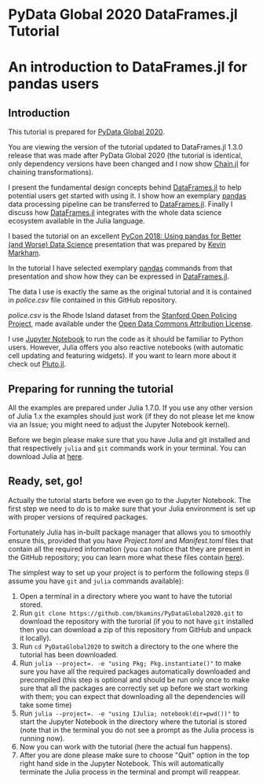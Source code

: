 # PyData Global 2020 DataFrames.jl Tutorial

# An introduction to DataFrames.jl for pandas users

## Introduction

This tutorial is prepared for
[PyData Global 2020](https://global.pydata.org/talks/an-introduction-to-dataframesjl-for-pandas-users).

You are viewing the version of the tutorial updated to DataFrames.jl 1.3.0
release that was made after PyData Global 2020 (the tutorial is identical, only
dependency versions have been changed and I now show
[Chain.jl](https://github.com/jkrumbiegel/Chain.jl) for chaining transformations).

I present the fundamental design concepts behind
[DataFrames.jl](https://github.com/JuliaData/DataFrames.jl) to help potential
users get started with using it. I show how an exemplary
[pandas](https://pandas.pydata.org/) data processing pipeline can be transferred
to [DataFrames.jl](https://github.com/JuliaData/DataFrames.jl). Finally I
discuss how [DataFrames.jl](https://github.com/JuliaData/DataFrames.jl)
integrates with the whole data science ecosystem available in the Julia
language.

I based the tutorial on an excellent
[PyCon 2018: Using pandas for Better (and Worse) Data Science](https://nbviewer.jupyter.org/github/justmarkham/pycon-2018-tutorial/blob/master/tutorial.ipynb)
presentation that was prepared by [Kevin Markham](https://github.com/justmarkham).

In the tutorial I have selected exemplary [pandas](https://pandas.pydata.org/)
commands from that presentation and show how they can be expressed in
[DataFrames.jl](https://github.com/JuliaData/DataFrames.jl).

The data I use is exactly the same as the original tutorial and it is contained
in *police.csv* file contained in this GitHub repository.

*police.csv* is the Rhode Island dataset from the
[Stanford Open Policing Project](https://openpolicing.stanford.edu/),
made available under the
[Open Data Commons Attribution License](https://opendatacommons.org/licenses/by/summary/).

I use [Jupyter Notebook](https://jupyter.org/) to run the code as it should be
familiar to Python users. However, Julia offers you also reactive notebooks
(with automatic cell updating and featuring widgets). If you want to learn more
about it check out [Pluto.jl](https://github.com/fonsp/Pluto.jl).

## Preparing for running the tutorial

All the examples are prepared under Julia 1.7.0. If you use any other version of
Julia 1.x the examples should just work (if they do not please let me know via
an Issue; you might need to adjust the Jupyter Notebook kernel).

Before we begin please make sure that you have Julia and git installed and that
respectively `julia` and `git` commands work in your terminal. You can download
Julia at [here](https://julialang.org/downloads/).

## Ready, set, go!

Actually the tutorial starts before we even go to the Jupyter Notebook.
The first step we need to do is to make sure that your Julia environment is
set up with proper versions of required packages.

Fortunately Julia has in-built package manager that allows you to smoothly
ensure this, provided that you have *Project.toml* and *Manifest.toml* files
that contain all the required information (you can notice that they are
present in the GitHub repository; you can learn more what these files contain
[here](https://docs.julialang.org/en/v1/stdlib/Pkg/)).

The simplest way to set up your project is to perform the following steps
(I assume you have `git` and `julia` commands available):

1. Open a terminal in a directory where you want to have the tutorial stored.
2. Run `git clone https://github.com/bkamins/PyDataGlobal2020.git`
   to download the repository with the turorial (if you to not have `git`
   installed then you can download a zip of this repository from GitHub and
   unpack it locally).
3. Run `cd PyDataGlobal2020` to switch a directory to the one where the tutorial
   has been downloaded.
4. Run `julia --project=. -e "using Pkg; Pkg.instantiate()"`
   to make sure you have all the required packages automatically downloaded and
   precompiled (this step is optional and should be run only once to make sure
   that all the packages are correctly set up before we start working with them;
   you can expect that downloading all the dependencies will take some time)
5. Run `julia --project=. -e "using IJulia; notebook(dir=pwd())"` to start the
   Jupyter Notebook in the directory where the tutorial is stored (note that
   in the terminal you do not see a prompt as the Julia process is running
   now).
6. Now you can work with the tutorial (here the actual fun happens).
7. After you are done please make sure to choose "Quit" option in the top right
   hand side in the Jupyter Notebook. This will automatically terminate the
   Julia process in the terminal and prompt will reappear.
